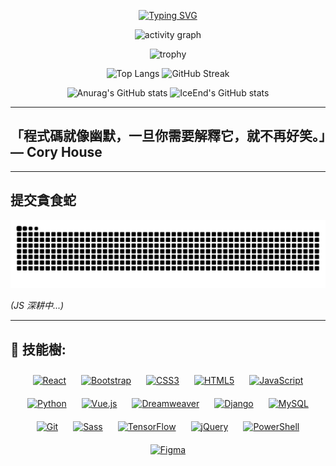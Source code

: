 <!-- 打字動畫 -->
<p align="center">
  <a href="https://git.io/typing-svg">
    <img src="https://readme-typing-svg.demolab.com?font=Fira+Code&weight=700&size=25&pause=1000&color=ADF700&background=FFE3A200&center=true&vCenter=true&width=500&lines=%E5%A0%85%E5%BC%B7%E7%9A%84%E6%84%8F%E5%BF%97%E6%9C%83%E5%B8%B6%E4%BD%A0%E7%AA%81%E7%A0%B4%E9%87%8D%E5%9C%8D!!;%E4%B8%80%E9%96%8B%E5%A7%8B%E4%B8%8D%E7%94%A8%E5%BE%88%E5%8E%B2%E5%AE%B3%EF%BC%8C%E9%96%8B%E5%A7%8B%E4%BA%86%E6%89%8D%E8%83%BD%E5%BE%88%E5%8E%B2%E5%AE%B3!" alt="Typing SVG">
  </a>
</p>

<!-- 活動圖 + 獎盃 -->
<p align="center">
  <img src="https://github-readme-activity-graph.vercel.app/graph?username=EricChung1024" alt="activity graph" />
</p>

<p align="center">
  <img src="https://github-profile-trophy.vercel.app/?username=EricChung1024&theme=radical" alt="trophy" />
</p>

<!-- 語言 + 連續打卡 -->
<p align="center">
  <img src="https://github-readme-stats.vercel.app/api/top-langs/?username=EricChung1024" alt="Top Langs" height="200"/>
  <img src="https://streak-stats.demolab.com/?user=EricChung1024" alt="GitHub Streak" height="200"/>
</p>

<!-- GitHub Stats -->
<p align="center">
  <img src="https://github-readme-stats.vercel.app/api?username=EricChung1024" alt="Anurag's GitHub stats" height="200"/>
  <img src="https://github-immortality.vercel.app/api?username=EricChung1024" alt="IceEnd's GitHub stats" height="200"/>
</p>

---

## 「程式碼就像幽默，一旦你需要解釋它，就不再好笑。」— Cory House

---

## 提交貪食蛇
<picture>
  <img alt="github contribution grid snake animation" src="https://raw.githubusercontent.com/EricChung1024/EricChung1024/output/github-contribution-grid-snake.svg">
</picture>


*(JS 深耕中...)*

---

## 🌳 技能樹:  
<div align="center">  
<a href="https://reactjs.org/" target="_blank"><img style="margin: 10px" src="https://profilinator.rishav.dev/skills-assets/react-original-wordmark.svg" alt="React" height="25" /></a>  
<a href="https://getbootstrap.com/docs/3.4/javascript/" target="_blank"><img style="margin: 10px" src="https://profilinator.rishav.dev/skills-assets/bootstrap-plain.svg" alt="Bootstrap" height="25" /></a>  
<a href="https://www.w3schools.com/css/" target="_blank"><img style="margin: 10px" src="https://profilinator.rishav.dev/skills-assets/css3-original-wordmark.svg" alt="CSS3" height="25" /></a>  
<a href="https://en.wikipedia.org/wiki/HTML5" target="_blank"><img style="margin: 10px" src="https://profilinator.rishav.dev/skills-assets/html5-original-wordmark.svg" alt="HTML5" height="25" /></a>  
<a href="https://www.javascript.com/" target="_blank"><img style="margin: 10px" src="https://profilinator.rishav.dev/skills-assets/javascript-original.svg" alt="JavaScript" height="25" /></a>  
<a href="https://www.python.org/" target="_blank"><img style="margin: 10px" src="https://profilinator.rishav.dev/skills-assets/python-original.svg" alt="Python" height="25" /></a>  
<a href="https://vuejs.org/" target="_blank"><img style="margin: 10px" src="https://profilinator.rishav.dev/skills-assets/vuejs-original-wordmark.svg" alt="Vue.js" height="25" /></a>  
<a href="https://www.adobe.com/in/products/dreamweaver.html" target="_blank"><img style="margin: 10px" src="https://profilinator.rishav.dev/skills-assets/adobedreamweaver.png" alt="Dreamweaver " height="25" /></a>  
<a href="https://www.djangoproject.com/" target="_blank"><img style="margin: 10px" src="https://profilinator.rishav.dev/skills-assets/django-original.svg" alt="Django" height="25" /></a>  
<a href="https://www.mysql.com/" target="_blank"><img style="margin: 10px" src="https://profilinator.rishav.dev/skills-assets/mysql-original-wordmark.svg" alt="MySQL" height="25" /></a>  
<a href="https://github.com/" target="_blank"><img style="margin: 10px" src="https://profilinator.rishav.dev/skills-assets/git-scm-icon.svg" alt="Git" height="25" /></a>  
<a href="https://sass-lang.com/" target="_blank"><img style="margin: 10px" src="https://profilinator.rishav.dev/skills-assets/sass-original.svg" alt="Sass" height="25" /></a>  
<a href="https://www.tensorflow.org/" target="_blank"><img style="margin: 10px" src="https://profilinator.rishav.dev/skills-assets/tensorflow-icon.svg" alt="TensorFlow" height="25" /></a>  
<a href="https://jquery.com/" target="_blank"><img style="margin: 10px" src="https://profilinator.rishav.dev/skills-assets/jquery.png" alt="jQuery" height="25" /></a>  
<a href="https://docs.microsoft.com/en-us/powershell/" target="_blank"><img style="margin: 10px" src="https://profilinator.rishav.dev/skills-assets/powershell.png" alt="PowerShell" height="25" /></a>  
<a href="https://www.figma.com/" target="_blank"><img style="margin: 10px" src="https://profilinator.rishav.dev/skills-assets/figma-icon.svg" alt="Figma" height="25" /></a>  
</div>

</td><td valign="top" width="33%">



</td><td valign="top" width="33%">



</td></tr></table>  




